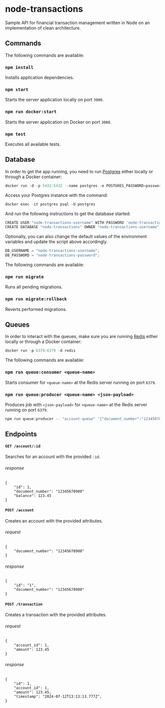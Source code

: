 # node-transactions

Sample API for financial transaction management written in Node on an implementation of clean architecture.

## Commands

The following commands are available:

### `npm install`

Installs application dependencies.

### `npm start`

Starts the server application locally on port `3000`.

### `npm run docker:start`

Starts the server application on Docker on port `3000`.

### `npm test`

Executes all available tests.

## Database

In order to get the app running, you need to run [Postgres](https://www.postgresql.org/) either locally or through a Docker container:

```ts
docker run -d -p 5432:5432 --name postgres -e POSTGRES_PASSWORD=password postgres
```

Access your Postgres instance with the command:

```ts
docker exec -it postgres psql -U postgres
```

And run the following instructions to get the database started:

```ts
CREATE USER "node-transactions-username" WITH PASSWORD 'node-transactions-password';
CREATE DATABASE "node-transactions" OWNER "node-transactions-username";
```

Optionally, you can also change the default values of the environment variables and update the script above accordingly.

```ts
DB_USERNAME = "node-transactions-username";
DB_PASSWORD = "node-transactions-password";
```

The following commands are available:

### `npm run migrate`

Runs all pending migrations.

### `npm run migrate:rollback`

Reverts performed migrations.

## Queues

In order to interact with the queues, make sure you are running [Redis](https://redis.io/) either locally or through a Docker container:

```ts
docker run -p 6379:6379 -d redis
```

The following commands are available:

### `npm run queue:consumer <queue-name>`

Starts consumer for `<queue-name>` at the Redis server running on port `6379`.

### `npm run queue:producer <queue-name> <json-payload>`

Produces job with `<json-payload>` for `<queue-name>` at the Redis server running on port `6379`.

```ts
npm run queue:producer -- "account-queue" '{"document_number":"12345678900"}'
```

## Endpoints

#### `GET /account/:id`

Searches for an account with the provided `:id`.

###### response

    {
        "id": 1,
        "document_number": "12345678900"
        "balance": 123.45
    }

#### `POST /account`

Creates an account with the provided attributes.

###### request

    {
        "document_number": "12345678900"
    }

###### response

    {
        "id": "1",
        "document_number": "12345678900"
    }

#### `POST /transaction`

Creates a transaction with the provided attributes.

###### request

    {
        "account_id": 1,
        "amount": 123.45
    }

###### response

    {
        "id": 1,
        "account_id": 1,
        "amount": 123.45,
        "timestamp": "2024-07-12T13:13:13.777Z",
    }
